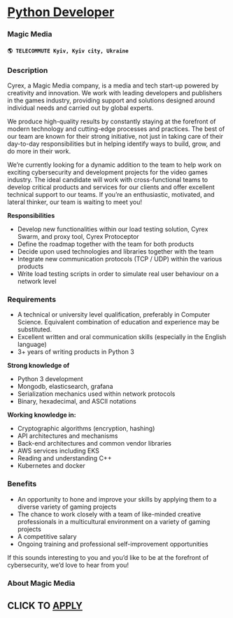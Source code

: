 # [Python Developer](https://www.remotewlb.com/apply/python-developer-74148)  
### Magic Media  
#### `🌎 TELECOMMUTE Kyiv, Kyiv city, Ukraine`  

### **Description**

Cyrex, a Magic Media company, is a media and tech start-up powered by creativity and innovation. We work with leading developers and publishers in the games industry, providing support and solutions designed around individual needs and carried out by global experts.

  
We produce high-quality results by constantly staying at the forefront of modern technology and cutting-edge processes and practices. The best of our team are known for their strong initiative, not just in taking care of their day-to-day responsibilities but in helping identify ways to build, grow, and do more in their work.

  
We’re currently looking for a dynamic addition to the team to help work on exciting cybersecurity and development projects for the video games industry. The ideal candidate will work with cross-functional teams to develop critical products and services for our clients and offer excellent technical support to our teams. If you’re an enthusiastic, motivated, and lateral thinker, our team is waiting to meet you!  

**Responsibilities**

  * Develop new functionalities within our load testing solution, Cyrex Swarm, and proxy tool, Cyrex Protoceptor 
  * Define the roadmap together with the team for both products
  * Decide upon used technologies and libraries together with the team
  * Integrate new communication protocols (TCP / UDP) within the various products
  * Write load testing scripts in order to simulate real user behaviour on a network level

### **Requirements**

  * A technical or university level qualification, preferably in Computer Science. Equivalent combination of education and experience may be substituted.
  * Excellent written and oral communication skills (especially in the English language)
  * 3+ years of writing products in Python 3

**Strong knowledge of**

  * Python 3 development
  * Mongodb, elasticsearch, grafana
  * Serialization mechanics used within network protocols
  * Binary, hexadecimal, and ASCII notations

**Working knowledge in:**

  * Cryptographic algorithms (encryption, hashing)
  * API architectures and mechanisms
  * Back-end architectures and common vendor libraries
  * AWS services including EKS
  * Reading and understanding C++
  * Kubernetes and docker

### **Benefits**

  * An opportunity to hone and improve your skills by applying them to a diverse variety of gaming projects
  * The chance to work closely with a team of like-minded creative professionals in a multicultural environment on a variety of gaming projects
  * A competitive salary
  * Ongoing training and professional self-improvement opportunities

If this sounds interesting to you and you’d like to be at the forefront of cybersecurity, we’d love to hear from you!

###  **About Magic Media**

  
## CLICK TO [APPLY](https://www.remotewlb.com/apply/python-developer-74148)

